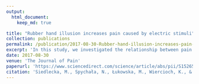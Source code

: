 ```yaml
---
output: 
  html_document:
    keep_md: true

title: "Rubber hand illusion increases pain caused by electric stimuli"
collection: publications
permalink: /publication/2017-08-30-Rubber-hand-illusion-increases-pain-caused-by-electrical-stimul-number-3
excerpt: 'In this study, we investigated the relationship between pain and the rubber hand illusion (RHI) by inducing the RHI and stimulating the participants hands with electrical stimuli in a double-blind procedure. We found that electrical stimuli were experienced as more painful on the hand under the illusion, while being localized between the real and the rubber hand. This might suggest that uncertainty about the location of pain increases its intenstiy.' 
date: 2017-08-30
venue: 'The Journal of Pain'
paperurl: 'https://www.sciencedirect.com/science/article/abs/pii/S1526590017306855'
citation: 'Siedlecka, M., Spychała, N., Łukowska, M., Wiercioch, K., & Wierzchoń, M. (2018). Rubber hand illusion increases pain caused by electric stimuli. The Journal of Pain, 19(1), 35-45.'
---
```



